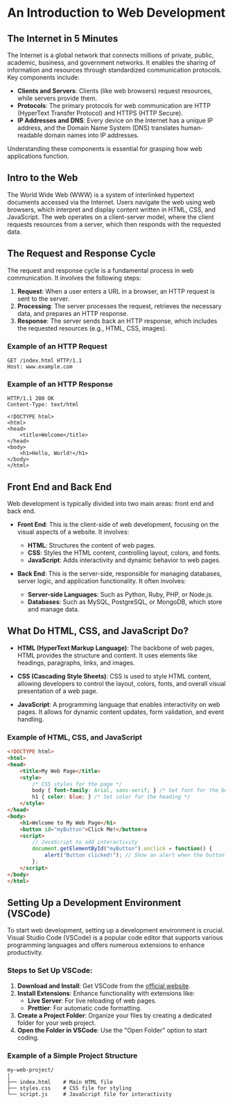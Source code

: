 # An Introduction to Web Development

## The Internet in 5 Minutes
The Internet is a global network that connects millions of private, public, academic, business, and government networks. It enables the sharing of information and resources through standardized communication protocols. Key components include:

- **Clients and Servers**: Clients (like web browsers) request resources, while servers provide them.
- **Protocols**: The primary protocols for web communication are HTTP (HyperText Transfer Protocol) and HTTPS (HTTP Secure).
- **IP Addresses and DNS**: Every device on the Internet has a unique IP address, and the Domain Name System (DNS) translates human-readable domain names into IP addresses.

Understanding these components is essential for grasping how web applications function.

## Intro to the Web
The World Wide Web (WWW) is a system of interlinked hypertext documents accessed via the Internet. Users navigate the web using web browsers, which interpret and display content written in HTML, CSS, and JavaScript. The web operates on a client-server model, where the client requests resources from a server, which then responds with the requested data.

## The Request and Response Cycle
The request and response cycle is a fundamental process in web communication. It involves the following steps:

1. **Request**: When a user enters a URL in a browser, an HTTP request is sent to the server.
2. **Processing**: The server processes the request, retrieves the necessary data, and prepares an HTTP response.
3. **Response**: The server sends back an HTTP response, which includes the requested resources (e.g., HTML, CSS, images).

### Example of an HTTP Request
```http
GET /index.html HTTP/1.1
Host: www.example.com
```

### Example of an HTTP Response
```http
HTTP/1.1 200 OK
Content-Type: text/html

<!DOCTYPE html>
<html>
<head>
    <title>Welcome</title>
</head>
<body>
    <h1>Hello, World!</h1>
</body>
</html>
```

## Front End and Back End
Web development is typically divided into two main areas: front end and back end.

- **Front End**: This is the client-side of web development, focusing on the visual aspects of a website. It involves:
  - **HTML**: Structures the content of web pages.
  - **CSS**: Styles the HTML content, controlling layout, colors, and fonts.
  - **JavaScript**: Adds interactivity and dynamic behavior to web pages.

- **Back End**: This is the server-side, responsible for managing databases, server logic, and application functionality. It often involves:
  - **Server-side Languages**: Such as Python, Ruby, PHP, or Node.js.
  - **Databases**: Such as MySQL, PostgreSQL, or MongoDB, which store and manage data.

## What Do HTML, CSS, and JavaScript Do?
- **HTML (HyperText Markup Language)**: The backbone of web pages, HTML provides the structure and content. It uses elements like headings, paragraphs, links, and images.

- **CSS (Cascading Style Sheets)**: CSS is used to style HTML content, allowing developers to control the layout, colors, fonts, and overall visual presentation of a web page.

- **JavaScript**: A programming language that enables interactivity on web pages. It allows for dynamic content updates, form validation, and event handling.

### Example of HTML, CSS, and JavaScript
```html
<!DOCTYPE html>
<html>
<head>
    <title>My Web Page</title>
    <style>
        /* CSS styles for the page */
        body { font-family: Arial, sans-serif; } /* Set font for the body */
        h1 { color: blue; } /* Set color for the heading */
    </style>
</head>
<body>
    <h1>Welcome to My Web Page</h1>
    <button id="myButton">Click Me!</button>a
    <script>
        // JavaScript to add interactivity
        document.getElementById("myButton").onclick = function() {
            alert("Button clicked!"); // Show an alert when the button is clicked
        };
    </script>
</body>
</html>
```

## Setting Up a Development Environment (VSCode)
To start web development, setting up a development environment is crucial. Visual Studio Code (VSCode) is a popular code editor that supports various programming languages and offers numerous extensions to enhance productivity.

### Steps to Set Up VSCode:
1. **Download and Install**: Get VSCode from the [official website](https://code.visualstudio.com/).
2. **Install Extensions**: Enhance functionality with extensions like:
   - **Live Server**: For live reloading of web pages.
   - **Prettier**: For automatic code formatting.
3. **Create a Project Folder**: Organize your files by creating a dedicated folder for your web project.
4. **Open the Folder in VSCode**: Use the "Open Folder" option to start coding.

### Example of a Simple Project Structure
```
my-web-project/
│
├── index.html    # Main HTML file
├── styles.css    # CSS file for styling
└── script.js     # JavaScript file for interactivity
```
